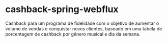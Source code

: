 # cashback-spring-webflux
Cashback para um programa de fidelidade com o objetivo de aumentar o volume de vendas e conquistar novos clientes, baseado em uma tabela de porcentagem de cashback por gênero musical e dia da semana.
